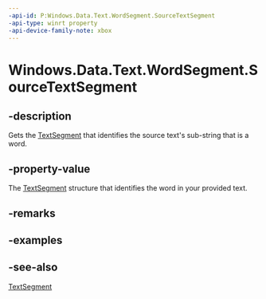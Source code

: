 ```yaml
---
-api-id: P:Windows.Data.Text.WordSegment.SourceTextSegment
-api-type: winrt property
-api-device-family-note: xbox
---
```


<!-- Property syntax
public Windows.Data.Text.TextSegment SourceTextSegment { get; }
-->

# Windows.Data.Text.WordSegment.SourceTextSegment

## -description
Gets the [TextSegment](textsegment.md) that identifies the source text's sub-string that is a word.

## -property-value
The [TextSegment](textsegment.md) structure that identifies the word in your provided text.

## -remarks

## -examples

## -see-also
[TextSegment](textsegment.md)